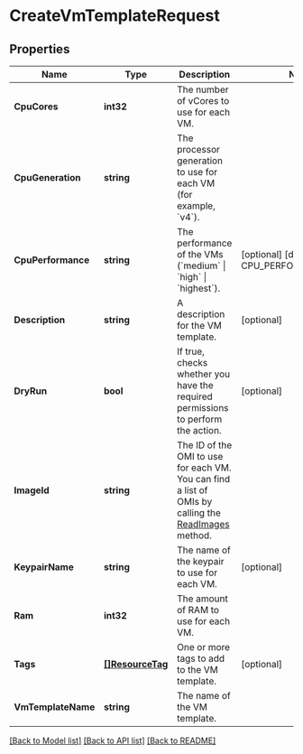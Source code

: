 # CreateVmTemplateRequest

## Properties

Name | Type | Description | Notes
------------ | ------------- | ------------- | -------------
**CpuCores** | **int32** | The number of vCores to use for each VM. | 
**CpuGeneration** | **string** | The processor generation to use for each VM (for example, &#x60;v4&#x60;). | 
**CpuPerformance** | **string** | The performance of the VMs (&#x60;medium&#x60; \\| &#x60;high&#x60; \\|  &#x60;highest&#x60;).  | [optional] [default to CPU_PERFORMANCE_HIGH]
**Description** | **string** | A description for the VM template. | [optional] 
**DryRun** | **bool** | If true, checks whether you have the required permissions to perform the action. | [optional] 
**ImageId** | **string** | The ID of the OMI to use for each VM. You can find a list of OMIs by calling the [ReadImages](#readimages) method. | 
**KeypairName** | **string** | The name of the keypair to use for each VM. | [optional] 
**Ram** | **int32** | The amount of RAM to use for each VM. | 
**Tags** | [**[]ResourceTag**](ResourceTag.md) | One or more tags to add to the VM template. | [optional] 
**VmTemplateName** | **string** | The name of the VM template. | 

[[Back to Model list]](../README.md#documentation-for-models) [[Back to API list]](../README.md#documentation-for-api-endpoints) [[Back to README]](../README.md)



